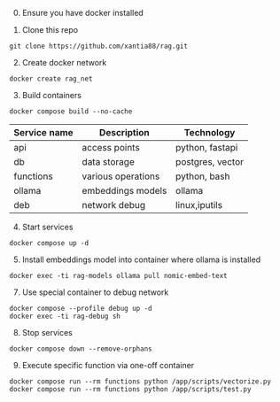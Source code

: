 0. Ensure you have docker installed

1. Clone this repo

```
git clone https://github.com/xantia88/rag.git
```

2. Create docker network

```
docker create rag_net
```

3. Build containers

```
docker compose build --no-cache
```

|Service name|Description|Technology|
|-|-|-|
|api|access points|python, fastapi|
|db|data storage|postgres, vector|
|functions|various operations|python, bash|
|ollama|embeddings models|ollama|
|deb|network debug|linux,iputils|

4. Start services

```
docker compose up -d
```

5. Install embeddings model into container where ollama is installed

```
docker exec -ti rag-models ollama pull nomic-embed-text
```

7. Use special container to debug network

```
docker compose --profile debug up -d
docker exec -ti rag-debug sh
```

8. Stop services

```
docker compose down --remove-orphans
```

9. Execute specific function via one-off container

```
docker compose run --rm functions python /app/scripts/vectorize.py
docker compose run --rm functions python /app/scripts/test.py
```


